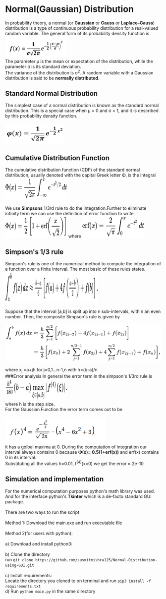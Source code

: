 # Normal(Gaussian) Distribution
In probability theory, a normal (or **Gaussian** or **Gauss** or **Laplace–Gauss**) distribution is a type of continuous probability distribution for a real-valued random variable. The general form of its probability density function is<br />
<img src="images/expression.png" width="200" height="70"><br />
The parameter &mu; is the mean or expectation of the distribution, while the parameter σ is its standard deviation.<br />The variance of the distribution is &sigma;<sup>2</sup>. A random variable with a Gaussian distribution is said to be **normally distributed**.			
## Standard Normal Distribution
The simplest case of a normal distribution is known as the standard normal distribution. This is a special case when &mu; = 0 and &sigma; = 1, and it is described by this probability density function.<br />		
<img src="images/expression_standard.png" width ="190" height ="65">	
## Cumulative Distribution Function
The cumulative distribution function (CDF) of the standard normal distribution, usually denoted with the capital Greek letter &Phi;, is the integral<br />
<img src="images/Phi.svg" width="200" height="70"><br />		
We use **Simpsons** 1/3rd rule to do the integration.Further to eliminate infinity term we can use the definition of error function to write<br />
<img src="images/erf.svg" width="200" height="70">  where <img src="images/erf1.svg" width="200" height="70">

## Simpson's 1/3 rule
Simpson's rule is one of the numerical method to compute the integration of a function over a finite interval. The most basic of these rules states.<br />
<img src ="images/simpson.svg" width ="300" height ="100"><br />					
Suppose that the interval [a,b] is split up into n sub-intervals, with n an even number. Then, the composite Simpson's rule is given by<br />

<img src="images/simpson_composite.svg"><br />

where x<sub>j</sub> =a+jh for j=0,1...n-1,n with h=(b-a)/n<br />
###Error analysis
In general the error term in the simpson's 1/3rd rule is<br />
<img src="images/error.svg" width="200" height="70"><br />
where h is the step size.<br />
For the Gaussian Function the error term comes out to be<br />	
<img src ="images/4thderivative.png"><br />
it has a golbal maxima at 0. During the computation of integration our interval always contains 0 because
**&Phi;(x)= 0.5(1+erf(x))** and erf(x) contains 0 in its interval.<br />
Substituting all the values h=0.01, f<sup>(4)</sup>(x=0) we get the error ≈ 2e-10
## Simulation and implementation
For the numerical computation purposes python's math library was used.<br />
And for the interface python's **Tkinter** which is a de-facto standard GUI package.<br />		
There are two ways to run the script<br />	
Method 1:  Download the main.exe and run executable file<br />				
Method 2(for users with python):<br />		
a) Download and install python3:<br />		
b) Clone the directory<br />
run ```git clone https://github.com/susmitmishra125/Normal-Distribution-using-GUI.git```<br />			
c) Install requirements:<br />
Locate the directory you cloned to on terminal and run ```pip3 install -f requirements.txt```<br />
d) Run ```python main.py``` in the same directory



